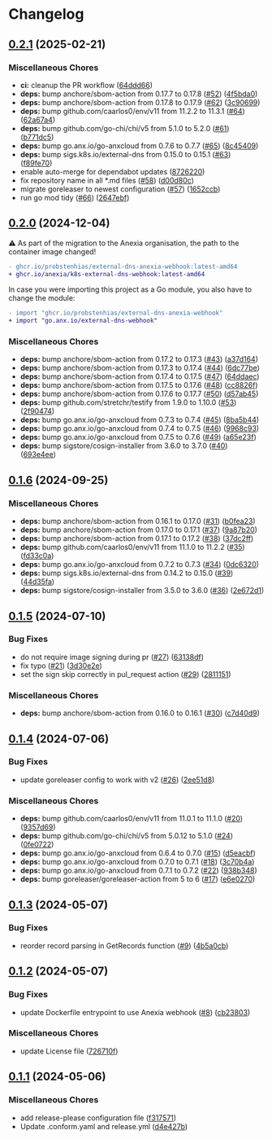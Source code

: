 # Changelog

## [0.2.1](https://github.com/anexia/k8s-external-dns-webhook/compare/v0.2.0...v0.2.1) (2025-02-21)


### Miscellaneous Chores

* **ci:** cleanup the PR workflow ([64ddd66](https://github.com/anexia/k8s-external-dns-webhook/commit/64ddd66a79d1a7d7e8c8d8a34bcaa0e822cc5356))
* **deps:** bump anchore/sbom-action from 0.17.7 to 0.17.8 ([#52](https://github.com/anexia/k8s-external-dns-webhook/issues/52)) ([4f5bda0](https://github.com/anexia/k8s-external-dns-webhook/commit/4f5bda0fe19cbc69022d0d88580411777ec30ed4))
* **deps:** bump anchore/sbom-action from 0.17.8 to 0.17.9 ([#62](https://github.com/anexia/k8s-external-dns-webhook/issues/62)) ([3c90699](https://github.com/anexia/k8s-external-dns-webhook/commit/3c90699df1b4afaa499d704278359fa0624808d7))
* **deps:** bump github.com/caarlos0/env/v11 from 11.2.2 to 11.3.1 ([#64](https://github.com/anexia/k8s-external-dns-webhook/issues/64)) ([62a67a4](https://github.com/anexia/k8s-external-dns-webhook/commit/62a67a40237fc3a73f3a586e77726ecdef2116e5))
* **deps:** bump github.com/go-chi/chi/v5 from 5.1.0 to 5.2.0 ([#61](https://github.com/anexia/k8s-external-dns-webhook/issues/61)) ([b771dc5](https://github.com/anexia/k8s-external-dns-webhook/commit/b771dc5b213459f43559f13b183d60036cad1a8b))
* **deps:** bump go.anx.io/go-anxcloud from 0.7.6 to 0.7.7 ([#65](https://github.com/anexia/k8s-external-dns-webhook/issues/65)) ([8c45409](https://github.com/anexia/k8s-external-dns-webhook/commit/8c4540938c69d4abab9e1c9745bd50d1ef889459))
* **deps:** bump sigs.k8s.io/external-dns from 0.15.0 to 0.15.1 ([#63](https://github.com/anexia/k8s-external-dns-webhook/issues/63)) ([f89fe70](https://github.com/anexia/k8s-external-dns-webhook/commit/f89fe7063e8d4802f99d69c3954de9eb055993e6))
* enable auto-merge for dependabot updates ([8726220](https://github.com/anexia/k8s-external-dns-webhook/commit/8726220c4508af3d01702e77f97fccb9cd9af34d))
* fix repository name in all *.md files ([#58](https://github.com/anexia/k8s-external-dns-webhook/issues/58)) ([d00d80c](https://github.com/anexia/k8s-external-dns-webhook/commit/d00d80c5608d8f86191f6340652eebd3e3baea69))
* migrate goreleaser to newest configuration ([#57](https://github.com/anexia/k8s-external-dns-webhook/issues/57)) ([1652ccb](https://github.com/anexia/k8s-external-dns-webhook/commit/1652ccb3f1ec4ed33aa3b37f639550049916b926))
* run go mod tidy ([#66](https://github.com/anexia/k8s-external-dns-webhook/issues/66)) ([2647ebf](https://github.com/anexia/k8s-external-dns-webhook/commit/2647ebfa2c09fd40bc353783d5183ad820c15f26))

## [0.2.0](https://github.com/anexia/k8s-external-dns-webhook/compare/v0.1.6...v0.2.0) (2024-12-04)

:warning: As part of the migration to the Anexia organisation, the path to the container image changed!

```diff
- ghcr.io/probstenhias/external-dns-anexia-webhook:latest-amd64
+ ghcr.io/anexia/k8s-external-dns-webhook:latest-amd64
```

In case you were importing this project as a Go module, you also have to change the module:

```diff
- import "ghcr.io/probstenhias/external-dns-anexia-webhook"
+ import "go.anx.io/external-dns-webhook"
```

### Miscellaneous Chores

* **deps:** bump anchore/sbom-action from 0.17.2 to 0.17.3 ([#43](https://github.com/anexia/k8s-external-dns-webhook/issues/43)) ([a37d164](https://github.com/anexia/k8s-external-dns-webhook/commit/a37d1645666b40815741951dc193908a720b92c9))
* **deps:** bump anchore/sbom-action from 0.17.3 to 0.17.4 ([#44](https://github.com/anexia/k8s-external-dns-webhook/issues/44)) ([6dc77be](https://github.com/anexia/k8s-external-dns-webhook/commit/6dc77be2af50b424218d4f7ae8e6b9b4a2bb6848))
* **deps:** bump anchore/sbom-action from 0.17.4 to 0.17.5 ([#47](https://github.com/anexia/k8s-external-dns-webhook/issues/47)) ([64ddaec](https://github.com/anexia/k8s-external-dns-webhook/commit/64ddaec0522858de8bf59f0c96c5d348b05793aa))
* **deps:** bump anchore/sbom-action from 0.17.5 to 0.17.6 ([#48](https://github.com/anexia/k8s-external-dns-webhook/issues/48)) ([cc8826f](https://github.com/anexia/k8s-external-dns-webhook/commit/cc8826f2036a5b2bbfa6c23a1d30e06964d34070))
* **deps:** bump anchore/sbom-action from 0.17.6 to 0.17.7 ([#50](https://github.com/anexia/k8s-external-dns-webhook/issues/50)) ([d57ab45](https://github.com/anexia/k8s-external-dns-webhook/commit/d57ab45a4b7574be3ef121203ceda14f40278398))
* **deps:** bump github.com/stretchr/testify from 1.9.0 to 1.10.0 ([#53](https://github.com/anexia/k8s-external-dns-webhook/issues/53)) ([2f90474](https://github.com/anexia/k8s-external-dns-webhook/commit/2f904740fdc8203d3af6bcf74b425111bd7d28a1))
* **deps:** bump go.anx.io/go-anxcloud from 0.7.3 to 0.7.4 ([#45](https://github.com/anexia/k8s-external-dns-webhook/issues/45)) ([8ba5b44](https://github.com/anexia/k8s-external-dns-webhook/commit/8ba5b444344639ae0ccb7610d606b1979e06501f))
* **deps:** bump go.anx.io/go-anxcloud from 0.7.4 to 0.7.5 ([#46](https://github.com/anexia/k8s-external-dns-webhook/issues/46)) ([9968c93](https://github.com/anexia/k8s-external-dns-webhook/commit/9968c93d923440d9cd393f0cfeed52262a7310a7))
* **deps:** bump go.anx.io/go-anxcloud from 0.7.5 to 0.7.6 ([#49](https://github.com/anexia/k8s-external-dns-webhook/issues/49)) ([a65e23f](https://github.com/anexia/k8s-external-dns-webhook/commit/a65e23f4c0fabd6467fc033b55683697d6564436))
* **deps:** bump sigstore/cosign-installer from 3.6.0 to 3.7.0 ([#40](https://github.com/anexia/k8s-external-dns-webhook/issues/40)) ([693e4ee](https://github.com/anexia/k8s-external-dns-webhook/commit/693e4eeb7d5587c87b7f1b6cfcb6c8859b5291b5))

## [0.1.6](https://github.com/anexia/k8s-external-dns-webhook/compare/v0.1.5...v0.1.6) (2024-09-25)


### Miscellaneous Chores

* **deps:** bump anchore/sbom-action from 0.16.1 to 0.17.0 ([#31](https://github.com/anexia/k8s-external-dns-webhook/issues/31)) ([b0fea23](https://github.com/anexia/k8s-external-dns-webhook/commit/b0fea23766e0b28ad765c8bbad9e90b81e552733))
* **deps:** bump anchore/sbom-action from 0.17.0 to 0.17.1 ([#37](https://github.com/anexia/k8s-external-dns-webhook/issues/37)) ([9a87b20](https://github.com/anexia/k8s-external-dns-webhook/commit/9a87b20eca191761d8028dd043d5f488fc7caf40))
* **deps:** bump anchore/sbom-action from 0.17.1 to 0.17.2 ([#38](https://github.com/anexia/k8s-external-dns-webhook/issues/38)) ([37dc2ff](https://github.com/anexia/k8s-external-dns-webhook/commit/37dc2ff2323c7026126e3d40f80dc8c1b1c29b6b))
* **deps:** bump github.com/caarlos0/env/v11 from 11.1.0 to 11.2.2 ([#35](https://github.com/anexia/k8s-external-dns-webhook/issues/35)) ([fd33c0a](https://github.com/anexia/k8s-external-dns-webhook/commit/fd33c0af66694c0d438277d108bd959042e89758))
* **deps:** bump go.anx.io/go-anxcloud from 0.7.2 to 0.7.3 ([#34](https://github.com/anexia/k8s-external-dns-webhook/issues/34)) ([0dc6320](https://github.com/anexia/k8s-external-dns-webhook/commit/0dc63205f19ed23c6f7535b96127349a3bb77a39))
* **deps:** bump sigs.k8s.io/external-dns from 0.14.2 to 0.15.0 ([#39](https://github.com/anexia/k8s-external-dns-webhook/issues/39)) ([44d35fa](https://github.com/anexia/k8s-external-dns-webhook/commit/44d35fa518f0d2310e3d3a1b090bae98d023e8ef))
* **deps:** bump sigstore/cosign-installer from 3.5.0 to 3.6.0 ([#36](https://github.com/anexia/k8s-external-dns-webhook/issues/36)) ([2e672d1](https://github.com/anexia/k8s-external-dns-webhook/commit/2e672d1efa69dd03c91f26c3e0e64d2c67c97b59))

## [0.1.5](https://github.com/anexia/k8s-external-dns-webhook/compare/v0.1.4...v0.1.5) (2024-07-10)


### Bug Fixes

* do not require image signing during pr ([#27](https://github.com/anexia/k8s-external-dns-webhook/issues/27)) ([63138df](https://github.com/anexia/k8s-external-dns-webhook/commit/63138df80e3add4e6afcbf1e2d52aed41d3e03ef))
* fix typo ([#21](https://github.com/anexia/k8s-external-dns-webhook/issues/21)) ([3d30e2e](https://github.com/anexia/k8s-external-dns-webhook/commit/3d30e2ec5f6aa6f6baa05aec6b8719a3c7c7d87a))
* set the sign skip correctly in pul_request action ([#29](https://github.com/anexia/k8s-external-dns-webhook/issues/29)) ([2811151](https://github.com/anexia/k8s-external-dns-webhook/commit/28111518d25d42873d353a615d8d5d94da4938db))


### Miscellaneous Chores

* **deps:** bump anchore/sbom-action from 0.16.0 to 0.16.1 ([#30](https://github.com/anexia/k8s-external-dns-webhook/issues/30)) ([c7d40d9](https://github.com/anexia/k8s-external-dns-webhook/commit/c7d40d9d5c9b0e5bf1429f83391b81b260b78c74))

## [0.1.4](https://github.com/anexia/k8s-external-dns-webhook/compare/v0.1.3...v0.1.4) (2024-07-06)


### Bug Fixes

* update goreleaser config to work with v2 ([#26](https://github.com/anexia/k8s-external-dns-webhook/issues/26)) ([2ee51d8](https://github.com/anexia/k8s-external-dns-webhook/commit/2ee51d8b16f54cf89af4d2d2b1b8a03fc0143a3b))


### Miscellaneous Chores

* **deps:** bump github.com/caarlos0/env/v11 from 11.0.1 to 11.1.0 ([#20](https://github.com/anexia/k8s-external-dns-webhook/issues/20)) ([9357d69](https://github.com/anexia/k8s-external-dns-webhook/commit/9357d693f271a04903590a66f9209a3e9b2403a8))
* **deps:** bump github.com/go-chi/chi/v5 from 5.0.12 to 5.1.0 ([#24](https://github.com/anexia/k8s-external-dns-webhook/issues/24)) ([0fe0722](https://github.com/anexia/k8s-external-dns-webhook/commit/0fe07221b59895b956e1d82a9ff183118ba48c37))
* **deps:** bump go.anx.io/go-anxcloud from 0.6.4 to 0.7.0 ([#15](https://github.com/anexia/k8s-external-dns-webhook/issues/15)) ([d5eacbf](https://github.com/anexia/k8s-external-dns-webhook/commit/d5eacbf84c3aec027d0a15090f527b6dbe2244d6))
* **deps:** bump go.anx.io/go-anxcloud from 0.7.0 to 0.7.1 ([#18](https://github.com/anexia/k8s-external-dns-webhook/issues/18)) ([3c70b4a](https://github.com/anexia/k8s-external-dns-webhook/commit/3c70b4ac9055d76c77b78bca4d09f62dbaa3acda))
* **deps:** bump go.anx.io/go-anxcloud from 0.7.1 to 0.7.2 ([#22](https://github.com/anexia/k8s-external-dns-webhook/issues/22)) ([938b348](https://github.com/anexia/k8s-external-dns-webhook/commit/938b348eaacdae868809e55471599c958348f59c))
* **deps:** bump goreleaser/goreleaser-action from 5 to 6 ([#17](https://github.com/anexia/k8s-external-dns-webhook/issues/17)) ([e6e0270](https://github.com/anexia/k8s-external-dns-webhook/commit/e6e02708099b8b6de19c6fd5649e7c2e47786b1a))

## [0.1.3](https://github.com/anexia/k8s-external-dns-webhook/compare/v0.1.2...v0.1.3) (2024-05-07)


### Bug Fixes

* reorder record parsing in GetRecords function ([#9](https://github.com/anexia/k8s-external-dns-webhook/issues/9)) ([4b5a0cb](https://github.com/anexia/k8s-external-dns-webhook/commit/4b5a0cbebd245bf2c7e60ec1ad1b6777b165a182))

## [0.1.2](https://github.com/anexia/k8s-external-dns-webhook/compare/v0.1.1...v0.1.2) (2024-05-07)


### Bug Fixes

* update Dockerfile entrypoint to use Anexia webhook ([#8](https://github.com/anexia/k8s-external-dns-webhook/issues/8)) ([cb23803](https://github.com/anexia/k8s-external-dns-webhook/commit/cb23803208d016143aceb9fad4b5c5557d413286))


### Miscellaneous Chores

* update License file ([726710f](https://github.com/anexia/k8s-external-dns-webhook/commit/726710f9845919b8e0b775e7d7c045309826893d))

## [0.1.1](https://github.com/anexia/k8s-external-dns-webhook/compare/v0.1.0...v0.1.1) (2024-05-06)


### Miscellaneous Chores

* add release-please configuration file ([f317571](https://github.com/anexia/k8s-external-dns-webhook/commit/f3175717f5420f5bdf83c2572b102113b0b3f96e))
* Update .conform.yaml and release.yml ([d4e427b](https://github.com/anexia/k8s-external-dns-webhook/commit/d4e427b19a318e852ab49cb236fb41bb72820220))
